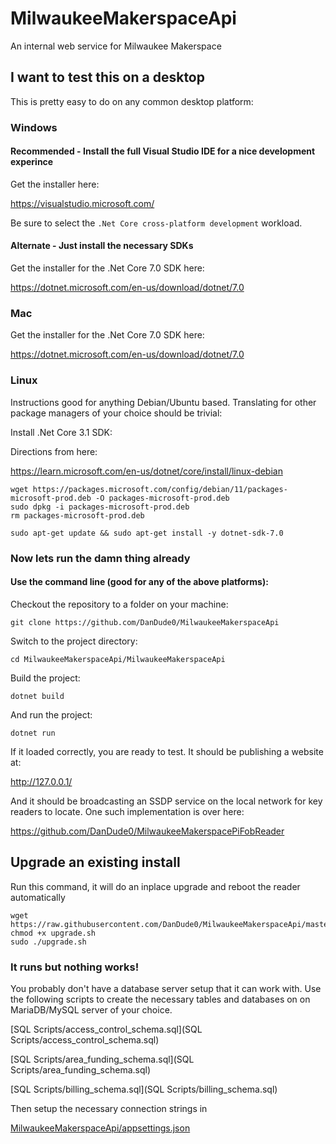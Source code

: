 # MilwaukeeMakerspaceApi
An internal web service for Milwaukee Makerspace

## I want to test this on a desktop
This is pretty easy to do on any common desktop platform:

### Windows
#### Recommended - Install the full Visual Studio IDE for a nice development experince
Get the installer here:

<https://visualstudio.microsoft.com/>

Be sure to select the `.Net Core cross-platform development` workload.

#### Alternate - Just install the necessary SDKs
Get the installer for the .Net Core 7.0 SDK here:

<https://dotnet.microsoft.com/en-us/download/dotnet/7.0>

### Mac
Get the installer for the .Net Core 7.0 SDK here:

<https://dotnet.microsoft.com/en-us/download/dotnet/7.0>

### Linux
Instructions good for anything Debian/Ubuntu based. Translating for other package managers of your choice should be trivial:

Install .Net Core 3.1 SDK:

Directions from here:

<https://learn.microsoft.com/en-us/dotnet/core/install/linux-debian>

	wget https://packages.microsoft.com/config/debian/11/packages-microsoft-prod.deb -O packages-microsoft-prod.deb
	sudo dpkg -i packages-microsoft-prod.deb
	rm packages-microsoft-prod.deb

	sudo apt-get update && sudo apt-get install -y dotnet-sdk-7.0
	
### Now lets run the damn thing already

#### Use the command line (good for any of the above platforms):

Checkout the repository to a folder on your machine:

	git clone https://github.com/DanDude0/MilwaukeeMakerspaceApi

Switch to the project directory:

	cd MilwaukeeMakerspaceApi/MilwaukeeMakerspaceApi
	
Build the project:

	dotnet build
	
And run the project:

	dotnet run
	
If it loaded correctly, you are ready to test. It should be publishing a website at:

<http://127.0.0.1/>

And it should be broadcasting an SSDP service on the local network for key readers to locate. One such implementation is over here:

<https://github.com/DanDude0/MilwaukeeMakerspacePiFobReader>

## Upgrade an existing install

Run this command, it will do an inplace upgrade and reboot the reader automatically

	wget https://raw.githubusercontent.com/DanDude0/MilwaukeeMakerspaceApi/master/upgrade.sh
	chmod +x upgrade.sh
	sudo ./upgrade.sh

### It runs but nothing works!

You probably don't have a database server setup that it can work with. Use the following scripts to create the necessary tables and databases on on MariaDB/MySQL server of your choice.

[SQL Scripts/access_control_schema.sql](SQL Scripts/access_control_schema.sql)

[SQL Scripts/area_funding_schema.sql](SQL Scripts/area_funding_schema.sql)

[SQL Scripts/billing_schema.sql](SQL Scripts/billing_schema.sql)

Then setup the necessary connection strings in

[MilwaukeeMakerspaceApi/appsettings.json](MilwaukeeMakerspaceApi/appsettings.json)
